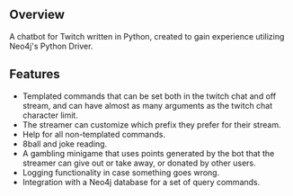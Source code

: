 ## Overview

A chatbot for Twitch written in Python, created to gain experience utilizing Neo4j's Python Driver.

## Features

+ Templated commands that can be set both in the twitch chat and off stream, and can have almost as many arguments as the twitch chat character limit.
+ The streamer can customize which prefix they prefer for their stream.
+ Help for all non-templated commands.
+ 8ball and joke reading.
+ A gambling minigame that uses points generated by the bot that the streamer can give out or take away, or donated by other users.
+ Logging functionality in case something goes wrong.
+ Integration with a Neo4j database for a set of query commands.
